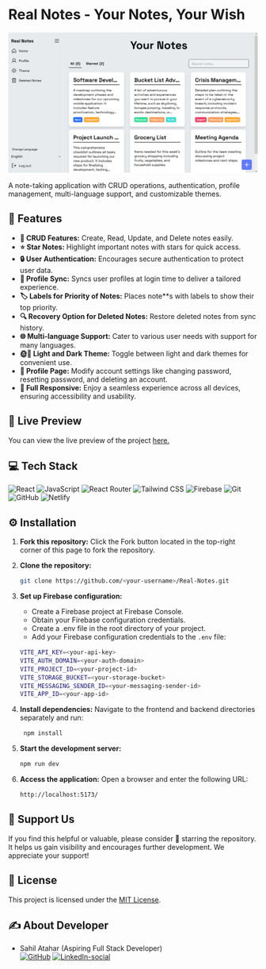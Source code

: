 # Real Notes - Your Notes, Your Wish

![Image](./screenshots/preview1.png)

A note-taking application with CRUD operations, authentication, profile management, multi-language support, and customizable themes.

## 🔮 Features

-   **📝 CRUD Features:** Create, Read, Update, and Delete notes easily.
-   **⭐ Star Notes:** Highlight important notes with stars for quick access.
-   **🔒 User Authentication:** Encourages secure authentication to protect user data.
-   **🔄 Profile Sync:** Syncs user profiles at login time to deliver a tailored experience.
-   **🏷️ Labels for Priority of Notes:** Places note**s with labels to show their top priority.
-   **🔍 Recovery Option for Deleted Notes:** Restore deleted notes from sync history.
-   **🌐 Multi-language Support:** Cater to various user needs with support for many languages.
-   **🌞🌚 Light and Dark Theme:** Toggle between light and dark themes for convenient use.
-   **👤 Profile Page:** Modify account settings like changing password, resetting password, and deleting an account.
-   **📱 Full Responsive:** Enjoy a seamless experience across all devices, ensuring accessibility and usability.

## 🚀 Live Preview

You can view the live preview of the project [here.](https://realnotes.netlify.app)

## 💻 Tech Stack

![React](https://img.shields.io/badge/React-20232A?style=for-the-badge&logo=react&logoColor=61DAFB)
![JavaScript](https://img.shields.io/badge/JavaScript-323330?style=for-the-badge&logo=javascript&logoColor=F7DF1E)
![React Router](https://img.shields.io/badge/React_Router-CA4245?style=for-the-badge&logo=react-router&logoColor=white)
![Tailwind CSS](https://img.shields.io/badge/Tailwind_CSS-38B2AC?style=for-the-badge&logo=tailwind-css&logoColor=white)
![Firebase](https://img.shields.io/badge/Firebase-ffffff?style=for-the-badge&logo=Firebase&logoColor=ffcb2b)
![Git](https://img.shields.io/badge/GIT-E44C30?style=for-the-badge&logo=git&logoColor=white)
![GitHub](https://img.shields.io/badge/GitHub-100000?style=for-the-badge&logo=github&logoColor=white)
![Netlify](https://img.shields.io/badge/Netlify-00C7B7?style=for-the-badge&logo=netlify&logoColor=white)

## ⚙️ Installation

1. **Fork this repository:** Click the Fork button located in the top-right corner of this page to fork the repository.
2. **Clone the repository:**
    ```bash
    git clone https://github.com/<your-username>/Real-Notes.git
    ```

3. **Set up Firebase configuration:** 
   - Create a Firebase project at Firebase Console. 
   - Obtain your Firebase configuration credentials.
   - Create a .env file in the root directory of your project.
   - Add your Firebase configuration credentials to the `.env` file:
    ```bash
    VITE_API_KEY=<your-api-key>
    VITE_AUTH_DOMAIN=<your-auth-domain>
    VITE_PROJECT_ID=<your-project-id>
    VITE_STORAGE_BUCKET=<your-storage-bucket>
    VITE_MESSAGING_SENDER_ID=<your-messaging-sender-id>
    VITE_APP_ID=<your-app-id>
    ```

1. **Install dependencies:**
   Navigate to the frontend and backend directories separately and run:
    ```bash
     npm install
    ```
2. **Start the development server:**  
    ```bash
    npm run dev
    ```
3. **Access the application:**
   Open a browser and enter the following URL:
    ```bash
    http://localhost:5173/
    ```

## 🌟 Support Us

If you find this helpful or valuable, please consider 🌟 starring the repository. It helps us gain visibility and encourages further development. We appreciate your support!

## 🧾 License

This project is licensed under the [MIT License](LICENSE).

## ✍️ About Developer

-   Sahil Atahar (Aspiring Full Stack Developer)  
     [![GitHub](https://img.shields.io/badge/GitHub-100000.svg?style=for-the-badge&logo=github&logoColor=white)](https://github.com/sahilatahar)
    [![LinkedIn-social](https://img.shields.io/badge/linkedin-%230077B5.svg?style=for-the-badge&logo=linkedin&logoColor=white)](https://linkedin.com/in/sahilatahar)


